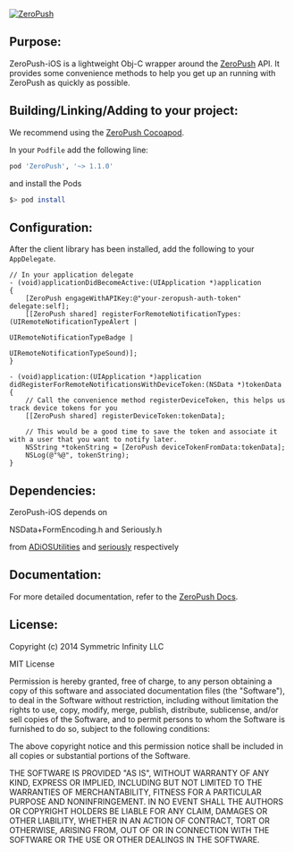 [![ZeroPush](https://raw.github.com/ZeroPush/ZeroPush-iOS/master/zeropush-docs-header.png)](https://zeropush.com)

Purpose:
---

ZeroPush-iOS is a lightweight Obj-C wrapper around the [ZeroPush](http://zeropush.com) API.
It provides some convenience methods to help you get up an running with ZeroPush as quickly as possible.

Building/Linking/Adding to your project:
---

We recommend using the [ZeroPush Cocoapod](http://cocoapods.org/?q=zeropush).

In your `Podfile` add the following line:

```ruby
pod 'ZeroPush', '~> 1.1.0'
```

and install the Pods
```bash
$> pod install
```

Configuration:
---

After the client library has been installed, add the following to your `AppDelegate`.

```objc
// In your application delegate
- (void)applicationDidBecomeActive:(UIApplication *)application
{
    [ZeroPush engageWithAPIKey:@"your-zeropush-auth-token" delegate:self];
    [[ZeroPush shared] registerForRemoteNotificationTypes:(UIRemoteNotificationTypeAlert |
                                                           UIRemoteNotificationTypeBadge |
                                                           UIRemoteNotificationTypeSound)];
}

- (void)application:(UIApplication *)application didRegisterForRemoteNotificationsWithDeviceToken:(NSData *)tokenData
{
    // Call the convenience method registerDeviceToken, this helps us track device tokens for you
    [[ZeroPush shared] registerDeviceToken:tokenData];

    // This would be a good time to save the token and associate it with a user that you want to notify later.
    NSString *tokenString = [ZeroPush deviceTokenFromData:tokenData];
    NSLog(@"%@", tokenString);
}
```

Dependencies:
---

ZeroPush-iOS depends on

NSData+FormEncoding.h and Seriously.h

from [ADiOSUtilities](https://github.com/adamvduke/ADiOSUtilities) and [seriously](https://github.com/probablycorey/seriously) respectively

Documentation:
---

For more detailed documentation, refer to the [ZeroPush Docs](https://zeropush.com/documentation).

License:
---

Copyright (c) 2014 Symmetric Infinity LLC

MIT License

Permission is hereby granted, free of charge, to any person obtaining
a copy of this software and associated documentation files (the
"Software"), to deal in the Software without restriction, including
without limitation the rights to use, copy, modify, merge, publish,
distribute, sublicense, and/or sell copies of the Software, and to
permit persons to whom the Software is furnished to do so, subject to
the following conditions:

The above copyright notice and this permission notice shall be
included in all copies or substantial portions of the Software.

THE SOFTWARE IS PROVIDED "AS IS", WITHOUT WARRANTY OF ANY KIND,
EXPRESS OR IMPLIED, INCLUDING BUT NOT LIMITED TO THE WARRANTIES OF
MERCHANTABILITY, FITNESS FOR A PARTICULAR PURPOSE AND
NONINFRINGEMENT. IN NO EVENT SHALL THE AUTHORS OR COPYRIGHT HOLDERS BE
LIABLE FOR ANY CLAIM, DAMAGES OR OTHER LIABILITY, WHETHER IN AN ACTION
OF CONTRACT, TORT OR OTHERWISE, ARISING FROM, OUT OF OR IN CONNECTION
WITH THE SOFTWARE OR THE USE OR OTHER DEALINGS IN THE SOFTWARE.

